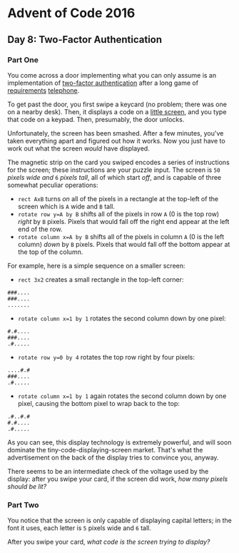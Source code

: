 # Advent of Code 2016

## Day 8: Two-Factor Authentication

### Part One

You come across a door implementing what you can only assume is an
implementation of [two-factor authentication][1] after a long game of
[requirements][2] [telephone][3].

[1]: https://en.wikipedia.org/wiki/Multi-factor_authentication
[2]: https://en.wikipedia.org/wiki/Requirement
[3]: https://en.wikipedia.org/wiki/Chinese_whispers

To get past the door, you first swipe a keycard (no problem; there was one on a
nearby desk).  Then, it displays a code on a [little screen][4], and you type
that code on a keypad.  Then, presumably, the door unlocks.

[4]: https://www.google.com/search?q=tiny+lcd&tbm=isch

Unfortunately, the screen has been smashed.  After a few minutes, you've taken
everything apart and figured out how it works.  Now you just have to work out
what the screen *would* have displayed.

The magnetic strip on the card you swiped encodes a series of instructions for
the screen; these instructions are your puzzle input.  The screen is `50`
*pixels wide and* `6` *pixels tall*, all of which start *off*, and is capable
of three somewhat peculiar operations:

- `rect AxB` turns *on* all of the pixels in a rectangle at the top-left of the
  screen which is `A` wide and `B` tall.
- `rotate row y=A by B` shifts all of the pixels in row `A` (0 is the top row)
  *right* by `B` pixels.  Pixels that would fall off the right end appear at
  the left end of the row.
- `rotate column x=A by B` shifts all of the pixels in column `A` (0 is the
  left column) *down* by `B` pixels.  Pixels that would fall off the bottom
  appear at the top of the column.

For example, here is a simple sequence on a smaller screen:

- `rect 3x2` creates a small rectangle in the top-left corner:

```
###....
###....
.......
```

- `rotate column x=1 by 1` rotates the second column down by one pixel:

```
#.#....
###....
.#.....
```

- `rotate row y=0 by 4` rotates the top row right by four pixels:

```
....#.#
###....
.#.....
```

- `rotate column x=1 by 1` again rotates the second column down by one pixel,
  causing the bottom pixel to wrap back to the top:

```
.#..#.#
#.#....
.#.....
```

As you can see, this display technology is extremely powerful, and will soon
dominate the tiny-code-displaying-screen market.  That's what the advertisement
on the back of the display tries to convince you, anyway.

There seems to be an intermediate check of the voltage used by the display:
after you swipe your card, if the screen did work, *how many pixels should be
lit?*

### Part Two

You notice that the screen is only capable of displaying capital letters; in
the font it uses, each letter is `5` pixels wide and `6` tall.

After you swipe your card, *what code is the screen trying to display?*
